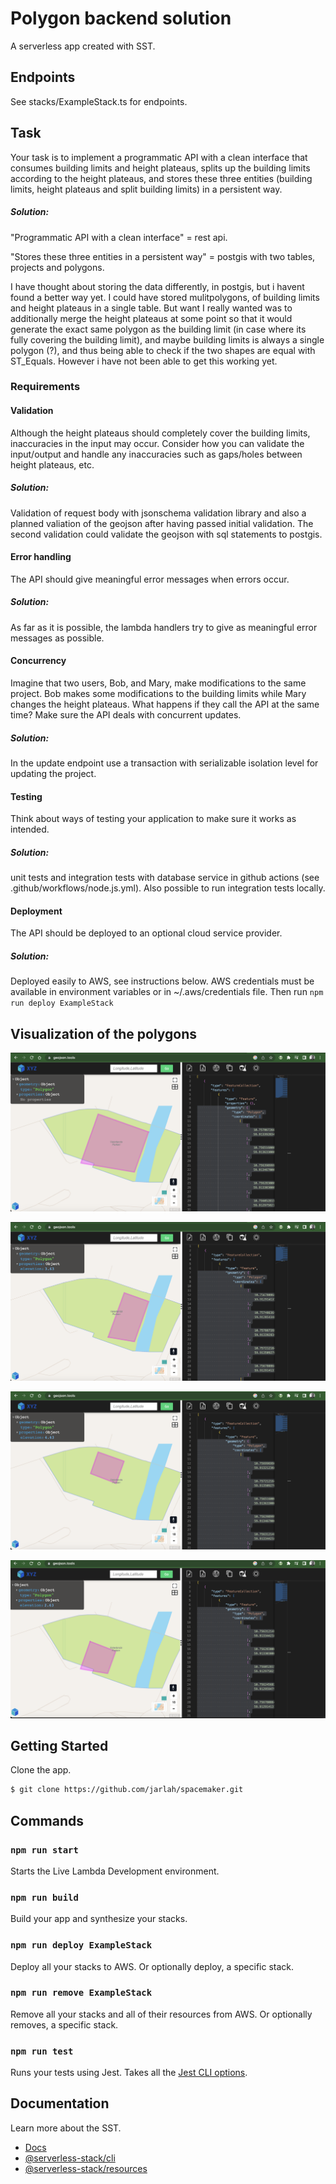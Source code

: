 # Polygon backend solution

A serverless app created with SST.

## Endpoints

See stacks/ExampleStack.ts for endpoints.

## Task
Your task is to implement a programmatic API with a clean interface that consumes building
limits and height plateaus, splits up the building limits according to the height plateaus, and
stores these three entities (building limits, height plateaus and split building limits) in a
persistent way.
##### Solution:
"Programmatic API with a clean interface" = rest api.

"Stores these three entities in a persistent way" = postgis with two tables, projects and polygons.

I have thought about storing the data differently, in postgis, but i havent found a better way yet. I could have stored mulitpolygons, of building limits and height plateaus in a single table. But want I really wanted was to additionally merge the height plateaus at some point so that it would generate the exact same polygon as the building limit (in case where its fully covering the building limit), and maybe building limits is always a single polygon (?), and thus being able to check if the two shapes are equal with ST_Equals. However i have not been able to get this working yet.

### Requirements

#### Validation
Although the height plateaus should completely cover the building limits, inaccuracies in the
input may occur. Consider how you can validate the input/output and handle any
inaccuracies such as gaps/holes between height plateaus, etc.
##### Solution:
Validation of request body with jsonschema validation library and also a planned valiation of the geojson after having passed initial validation. The second validation could validate the geojson with sql statements to postgis.

#### Error handling
The API should give meaningful error messages when errors occur.
##### Solution:
As far as it is possible, the lambda handlers try to give as meaningful error messages as possible.

#### Concurrency
Imagine that two users, Bob, and Mary, make modifications to the same project. Bob makes
some modifications to the building limits while Mary changes the height plateaus. What
happens if they call the API at the same time? Make sure the API deals with concurrent
updates.
##### Solution: 
In the update endpoint use a transaction with serializable isolation level for updating the project.

#### Testing
Think about ways of testing your application to make sure it works as intended.
##### Solution: 
unit tests and integration tests with database service in github actions (see .github/workflows/node.js.yml). Also possible to run integration tests locally.

#### Deployment
The API should be deployed to an optional cloud service provider.
##### Solution: 
Deployed easily to AWS, see instructions below. AWS credentials must be available in environment variables or in ~/.aws/credentials file. Then run `npm run deploy ExampleStack`

## Visualization of the polygons

![Kiku](screenshot1.png)

![Kiku](screenshot2.png)

![Kiku](screenshot3.png)

![Kiku](screenshot4.png)

## Getting Started

Clone the app.

```bash
$ git clone https://github.com/jarlah/spacemaker.git
```

## Commands

### `npm run start`

Starts the Live Lambda Development environment.

### `npm run build`

Build your app and synthesize your stacks.

### `npm run deploy ExampleStack`

Deploy all your stacks to AWS. Or optionally deploy, a specific stack.

### `npm run remove ExampleStack`

Remove all your stacks and all of their resources from AWS. Or optionally removes, a specific stack.

### `npm run test`

Runs your tests using Jest. Takes all the [Jest CLI options](https://jestjs.io/docs/en/cli).

## Documentation

Learn more about the SST.

- [Docs](https://docs.sst.dev/)
- [@serverless-stack/cli](https://docs.sst.dev/packages/cli)
- [@serverless-stack/resources](https://docs.sst.dev/packages/resources)
